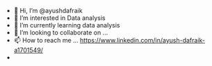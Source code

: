 - 👋 Hi, I’m @ayushdafraik
- 👀 I’m interested in Data analysis
- 🌱 I’m currently learning data analysis
- 💞️ I’m looking to collaborate on ...
- 📫 How to reach me ... https://www.linkedin.com/in/ayush-dafraik-a1701549/
-

<!---
ayushdafraik/ayushdafraik is a ✨ special ✨ repository because its `README.md` (this file) appears on your GitHub profile.
You can click the Preview link to take a look at your changes.
--->
